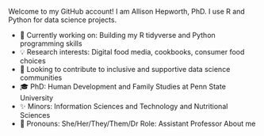 Welcome to my GitHub account! I am Allison Hepworth, PhD. I use R and Python for data science projects.

-  :milky_way: Currently working on: Building my R tidyverse and Python programming skills
-  :bulb: Research interests: Digital food media, cookbooks, consumer food choices  
-  :seedling: Looking to contribute to inclusive and supportive data science communities 
-  :mortar_board: PhD: Human Development and Family Studies at Penn State University 
-  :sparkles: Minors: Information Sciences and Technology and Nutritional Sciences 
-  :hibiscus: Pronouns: She/Her/They/Them/Dr 
Role: Assistant Professor
About me

